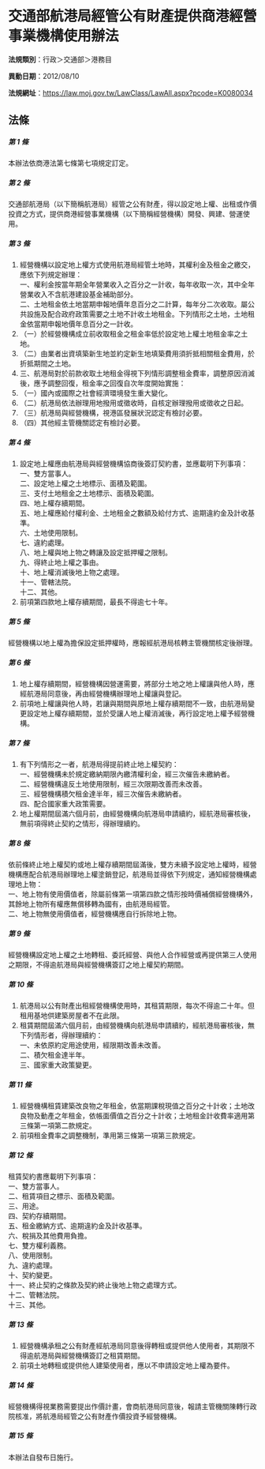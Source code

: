 # 交通部航港局經管公有財產提供商港經營事業機構使用辦法

**法規類別**：行政＞交通部＞港務目

**異動日期**：2012/08/10  

**法規網址**：https://law.moj.gov.tw/LawClass/LawAll.aspx?pcode=K0080034





## 法條
##### 第 1 條
本辦法依商港法第七條第七項規定訂定。

##### 第 2 條
交通部航港局（以下簡稱航港局）經管之公有財產，得以設定地上權、出租或作價投資之方式，提供商港經營事業機構（以下簡稱經營機構）開發、興建、營運使用。

##### 第 3 條
1. 經營機構以設定地上權方式使用航港局經管土地時，其權利金及租金之繳交，應依下列規定辦理：  
一、權利金按當年期全年營業收入之百分之一計收，每年收取一次，其中全年營業收入不含航港建設基金補助部分。  
二、土地租金依土地當期申報地價年息百分之二計算，每年分二次收取。屬公共設施及配合政府政策需要之土地不計收土地租金。下列情形之土地，土地租金依當期申報地價年息百分之一計收。
1. （一）於經營機構成立前收取租金之租金率低於設定地上權土地租金率之土地。
1. （二）由業者出資填築新生地並約定新生地填築費用須折抵相關租金費用，於折抵期間之土地。
1. 三、航港局對於前款收取土地租金得視下列情形調整租金費率，調整原因消滅後，應予調整回復，租金率之回復自次年度開始實施：
1. （一）國內或國際之社會經濟環境發生重大變化。
1. （二）航港局依法辦理用地撥用或徵收時，自核定辦理撥用或徵收之日起。
1. （三）航港局與經營機構，視港區發展狀況認定有檢討必要。
1. （四）其他經主管機關認定有檢討必要。

##### 第 4 條
1. 設定地上權應由航港局與經營機構協商後簽訂契約書，並應載明下列事項：  
一、雙方當事人。  
二、設定地上權之土地標示、面積及範圍。  
三、支付土地租金之土地標示、面積及範圍。  
四、地上權存續期間。  
五、地上權應給付權利金、土地租金之數額及給付方式、逾期違約金及計收基準。  
六、土地使用限制。  
七、違約處理。  
八、地上權與地上物之轉讓及設定抵押權之限制。  
九、得終止地上權之事由。  
十、地上權消滅後地上物之處理。  
十一、管轄法院。  
十二、其他。
1. 前項第四款地上權存續期間，最長不得逾七十年。

##### 第 5 條
經營機構以地上權為擔保設定抵押權時，應報經航港局核轉主管機關核定後辦理。

##### 第 6 條
1. 地上權存續期間，經營機構因營運需要，將部分土地之地上權讓與他人時，應經航港局同意後，再由經營機構辦理地上權讓與登記。
1. 前項地上權讓與他人時，若讓與期間與原地上權存續期間不一致，由航港局變更設定地上權存續期間，並於受讓人地上權消滅後，再行設定地上權予經營機構。

##### 第 7 條
1. 有下列情形之一者，航港局得提前終止地上權契約：  
一、經營機構未於規定繳納期限內繳清權利金，經三次催告未繳納者。  
二、經營機構違反土地使用限制，經三次限期改善而未改善。  
三、經營機構積欠租金達半年，經三次催告未繳納者。  
四、配合國家重大政策需要。
1. 地上權期間屆滿六個月前，由經營機構向航港局申請續約，經航港局審核後，無前項得終止契約之情形，得辦理續約。

##### 第 8 條
依前條終止地上權契約或地上權存續期間屆滿後，雙方未續予設定地上權時，經營機構應配合航港局辦理地上權塗銷登記，航港局並得依下列規定，通知經營機構處理地上物：  
一、地上物有使用價值者，除屬前條第一項第四款之情形按時價補償經營機構外，其餘地上物所有權應無償移轉為國有，由航港局經管。  
二、地上物無使用價值者，經營機構應自行拆除地上物。

##### 第 9 條
經營機構設定地上權之土地轉租、委託經營、與他人合作經營或再提供第三人使用之期限，不得逾航港局與經營機構簽訂之地上權契約期間。

##### 第 10 條
1. 航港局以公有財產出租經營機構使用時，其租賃期限，每次不得逾二十年。但租用基地供建築房屋者不在此限。
1. 租賃期間屆滿六個月前，由經營機構向航港局申請續約，經航港局審核後，無下列情形者，得辦理續約：  
一、未依原約定用途使用，經限期改善未改善。  
二、積欠租金達半年。  
三、國家重大政策變更。

##### 第 11 條
1. 經營機構租賃建築改良物之年租金，依當期課稅現值之百分之十計收；土地改良物及動產之年租金，依帳面價值之百分之十計收；土地租金計收費率適用第三條第一項第二款規定。
1. 前項租金費率之調整機制，準用第三條第一項第三款規定。

##### 第 12 條
租賃契約書應載明下列事項：  
一、雙方當事人。  
二、租賃項目之標示、面積及範圍。  
三、用途。  
四、契約存續期間。  
五、租金繳納方式、逾期違約金及計收基準。  
六、稅捐及其他費用負擔。  
七、雙方權利義務。  
八、使用限制。  
九、違約處理。  
十、契約變更。  
十一、終止契約之條款及契約終止後地上物之處理方式。  
十二、管轄法院。  
十三、其他。

##### 第 13 條
1. 經營機構承租之公有財產經航港局同意後得轉租或提供他人使用者，其期限不得逾航港局與經營機構簽訂之租賃期間。
1. 前項土地轉租或提供他人建築使用者，應以不申請設定地上權為要件。

##### 第 14 條
經營機構得視業務需要提出作價計畫，會商航港局同意後，報請主管機關陳轉行政院核准，將航港局經管之公有財產作價投資予經營機構。

##### 第 15 條
本辦法自發布日施行。


